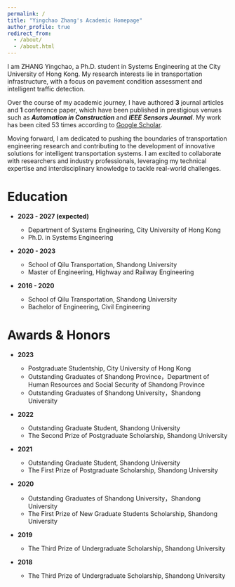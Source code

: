 ```yaml
---
permalink: /
title: "Yingchao Zhang's Academic Homepage"
author_profile: true
redirect_from: 
  - /about/
  - /about.html
---
```


I am ZHANG Yingchao, a Ph.D. student in Systems Engineering at the City University of Hong Kong. My research interests lie in transportation infrastructure, with a focus on pavement condition assessment and intelligent traffic detection.

Over the course of my academic journey, I have authored **3** journal articles and **1** conference paper, which have been published in prestigious venues such as _**Automation in Construction**_ and _**IEEE Sensors Journal**_. My work has been cited 53 times according to [Google Scholar](https://scholar.google.com.hk/citations?user=OQk6skcAAAAJ&hl=zh-CN).

Moving forward, I am dedicated to pushing the boundaries of transportation engineering research and contributing to the development of innovative solutions for intelligent transportation systems. I am excited to collaborate with researchers and industry professionals, leveraging my technical expertise and interdisciplinary knowledge to tackle real-world challenges.

Education
=======
- **2023 - 2027 (expected)** 
  - Department of Systems Engineering, City University of Hong Kong
  - Ph.D. in Systems Engineering

- **2020 - 2023**
  - School of Qilu Transportation, Shandong University
  - Master of Engineering, Highway and Railway Engineering

- **2016 - 2020**
  - School of Qilu Transportation, Shandong University
  - Bachelor of Engineering, Civil Engineering

Awards & Honors
=======
- **2023**
  - Postgraduate Studentship, City University of Hong Kong
  - Outstanding Graduates of Shandong Province，Department of Human Resources and Social Security of Shandong Province
  - Outstanding Graduates of Shandong University，Shandong University

- **2022**
  - Outstanding Graduate Student, Shandong University
  - The Second Prize of Postgraduate Scholarship, Shandong University

- **2021**
  - Outstanding Graduate Student, Shandong University
  - The First Prize of Postgraduate Scholarship, Shandong University

- **2020**
  - Outstanding Graduates of Shandong University，Shandong University
  - The First Prize of New Graduate Students Scholarship, Shandong University

- **2019**
  - The Third Prize of Undergraduate Scholarship, Shandong University

- **2018**
  - The Third Prize of Undergraduate Scholarship, Shandong University
